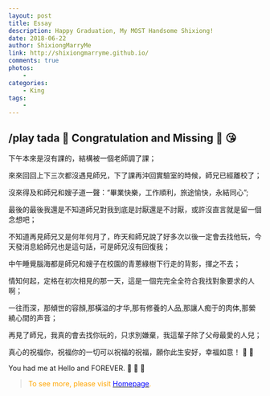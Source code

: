 ```yaml
--- 
layout: post
title: Essay 
description: Happy Graduation, My MOST Handsome Shixiong!
date: 2018-06-22 
author: ShixiongMarryMe  
link: http://shixiongmarryme.github.io/
comments: true
photos:
    -
categories:
    - King
tags: 
    - 
--- 
```


## /play tada :tada: Congratulation and Missing :rose:  :kissing_heart:

下午本來是沒有課的，結構被一個老師調了課；

來來回回上下三次都沒遇見師兄，下了課再沖回實驗室的時候，師兄已經離校了；

沒來得及和師兄和嫂子道一聲：“畢業快樂，工作順利，旅途愉快，永結同心”;

最後的最後我還是不知道師兄對我到底是討厭還是不討厭，或許沒直言就是留一個念想吧；

不知道再見師兄又是何年何月了，昨天和師兄說了好多次以後一定會去找他玩，今天發消息給師兄也是這句話，可是師兄沒有回復我；

中午睡覺腦海都是師兄和嫂子在校園的青蔥綠樹下行走的背影，揮之不去；

情知何起，定格在初次相見的那一天，這是一個完完全全符合我找對象要求的人啊；

一往而深，那傾世的容顏,那橫溢的才华,那有修養的人品,那讓人痴于的肉体,那縈繞心間的声音；

再見了師兄，我真的會去找你玩的，只求別嫌棄，我這輩子除了父母最愛的人兒；

真心的祝福你，祝福你的一切可以祝福的祝福，願你此生安好，幸福如意！ :tada:  :confetti_ball:

You had me at Hello and FOREVER. :revolving_hearts: :revolving_hearts: :revolving_hearts:

> <span style="color:orange"> To see more, please visit [<span style="color:blue">Homepage</span>](https://ShixiongMarryMe.github.io/). </span>
